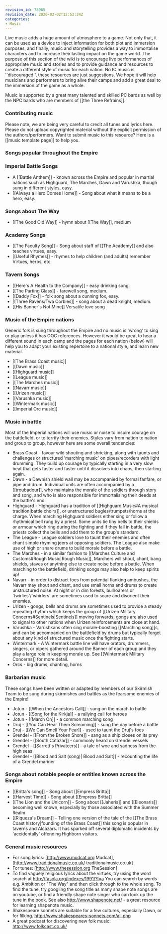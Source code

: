 ```yaml
---
revision_id: 78965
revision_date: 2020-03-02T12:53:34Z
categories:
- Music
---
```


Live music adds a huge amount of atmosphere to a game. Not only that, it can be used as a device to inject information for both plot and immersion purposes, and finally, music and storytelling provides a way to immortalise characters and to increase their lasting impact on the game world. The purpose of this section of the wiki is to encourage live performances of appropriate music and stories and to provide guidance and resources to create a different style of music for each nation. No IC music is ''discouraged'', these resources are just suggestions. We hope it will help musicians and performers to bring alive their camps and add a great deal to the immersion of the game as a whole.

Music is supported by a great many talented and skilled PC bards as well by the NPC bards who are members of [[the Three Refrains]].

### Contributing music
Please note, we are being very careful to credit all tunes and lyrics here. Please do not upload copyrighted material without the explicit permission of the authors/performers. Want to submit music to this resource? Here is a [[music template page]] to help you.

### Songs popular throughout the Empire

### Imperial Battle Songs
* A [[Battle Anthem]] - known across the Empire and popular in martial nations such as Highguard, The Marches, Dawn and Varushka, though sung in different styles, easy.
* [[Always a Hero Comes Home]] - Song about what it means to be a hero, easy.

### Songs about The Way
* [[The Good Old Way]] - hymn about [[The Way]], medium

### Academy Songs
* [[The Faculty Song]] - Song about staff of [[The Academy]] and also teaches virtues, easy.
* [[Useful Rhymes]] - rhymes to help children (and adults) remember Virtues, herbs, etc.

### Tavern Songs
* [[Here's A Health to the Company]] - easy drinking song.
* [[The Parting Glass]] - farewell song, medium.
* [[Daddy Fox]] - folk song about a cunning fox, easy.
* [[Three Ravens/Twa Corbies]] - song about a dead knight, medium.
* [[His Banner's Not Mine]] Versatile love song

### Music of the Empire nations
Generic folk is sung throughout the Empire and no music is 'wrong' to sing or play unless it has OOC references. However it would be great to hear a different sound in each camp and the pages for each nation (below) will help you to adapt your existing repertoire to a national style, and learn new material.

* [[The Brass Coast music]]
* [[Dawn music]]
* [[Highguard music]]
* [[League music]]
* [[The Marches music]]
* [[Navarr music]]
* [[Urizen music]]
* [[Varushka music]]
* [[Wintermark music]]
* [[Imperial Orc music]]

### Music in battle
Most of the Imperial nations will use music or noise to inspire courage on the battlefield, or to terrify their enemies. Styles vary from nation to nation and group to group, however here are some overall tendencies:
* Brass Coast - favour wild shouting and shrieking, along with taunts and challenges or structured 'marching music' on  pipes/recorders with light drumming. They build up courage by typically starting in a very slow beat that gets faster and faster until it dissolves into chaos, then starting again.
* Dawn  - a Dawnish shield wall may be accompanied by formal fanfare, or pipe and drum. Individual units are often accompanied by a [[troubadour]], who maintains the morale of the soldiers through story and song, and who is also responsible for immortalising their deeds at the battle's end.
* Highguard  - Highguard has a tradition of [[Highguard Music#A musical tradition|battle choirs]], or unstructured bugles/trumpets/horns at the charge. When marching Highguard soldiers either sing or follow a rhythmical bell rung by a priest. Some units tie tiny bells to their shields or armour which ring during the fighting and if they fall in battle, the priests collect the bells and add them to the group's standard.
* The League  - League soldiers love to taunt their enemies and often chant simple rhyming jeers at opposing soldiers. The League also make use of high or snare drums to build morale before a battle.
* The Marches  - in a similar fashion to [[Marches Culture and Customs#Rough Music|Rough Music]], Marchers will shout, chant, bang shields, staves or anything else to create noise before a battle. When marching to the battlefield, drinking songs may also help to keep spirits up!
* Navarr  - in order to distract foes from potential flanking ambushes, the Navarr may shout and chant, and use small horns and drums to create unstructured noise. At night or in dim forests, bullroarers or 'twirlies'/'whirlers' are sometimes used to scare and disorient their enemies.
* Urizen  - gongs, bells and drums are sometimes used to provide a steady repeating rhythm which keeps the group of [[Urizen Military Concerns#Sentinels|Sentinels]] moving forwards, gongs are also used to signal to other nations when Urizen reinforcements are close at hand.
* Varushka  - Varushkans often sing morale-boosting [[Marching song]]s, and can be accompanied on the battlefield by drums but typically forget about any kind of structured music once the fighting starts.
* Wintermark  - A Wintermark battle line will have orators, drummers, singers, or pipers gathered around the Banner of each group and they play a large role in keeping morale up. See [[Wintermark Military Concerns]] for more detail.
* Orcs - big drums, chanting, horns
### Barbarian music
These songs have been written or adapted by members of our Skirmish Team to be sung during skirmishes and battles as the fearsome enemies of the Empire!
* Jotun - [[When the Ancestors Call]] - sung on the march to battle
* Jotun - [[Song for the Kirkja]] - a rallying call for heroes
* Jotun - [[March On]] - a common marching song
* Druj - [[You Can Hear Them Screaming]] - sung the day before a battle
* Druj - [[We Can Smell Your Fear]] - used to taunt the Druj's foes
* Grendel - [[From the Broken Shore]] - sang as a ship closes on its prey
* Grendel - [[South Catazar]] - commonly heard on Grendel vessels
* Grendel - [[Sarrett's Privateers]] - a tale of woe and sadness from the high seas
* Grendel - [[Blood and Salt (song)| Blood and Salt]] - recounting the life of a Grendel mariner

### Songs about notable people or entities known across the Empire
* [[Britta's song]] - Song about [[Empress Britta]] 
* [[Harvest Time]] - Song about [[Empress Britta]]
* [[The Lion and the Unicorn]] - Song about [[Jaheris]] and [[Eleonaris]] becoming well known, especially by those associated with the Summer Realm
* [[Riqueza's Dream]] - Telling one version of the tale of the [[The Brass Coast history|founding of the Brass Coast]] this song is popular in taverns and Alcazars. It has sparked off several diplomatic incidents by 'accidentally' offending Highborn visitors.

### General music resources
* For song lyrics: [http://www.mudcat.org Mudcat], [http://www.traditionalmusic.co.uk/ traditionalmusic.co.uk]
* For tunes: [http://www.thesession.org TheSession]
* To find vaguely religious lyrics about the virtues, try using the word search at http://fasola.org/indexes/1991/?l=a You can search by words e.g. Ambition or "The Way"  and then click through to the whole song. To find the tune, try googling the song title as many shape note songs are on youtube, or find a friendly shape note singer who can look up the tune in the book. See also http://www.shapenote.net/ - a great resource for learning shapenote music.
* Shakespeare sonnets are suitable for a few cultures, especially Dawn, or for filking. http://www.shakespeares-sonnets.com/all.php
* A great podcast for discovering new folk music: http://www.folkcast.co.uk/

